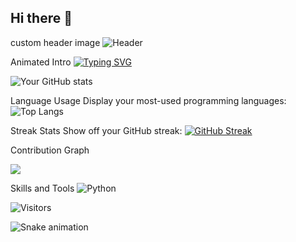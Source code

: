 ## Hi there 👋

<!--
**spindouken/spindouken** is a ✨ _special_ ✨ repository because its `README.md` (this file) appears on your GitHub profile.

Here are some ideas to get you started:

- 🔭 I’m currently working on ...
- 🌱 I’m currently learning ...
- 👯 I’m looking to collaborate on ...
- 🤔 I’m looking for help with ...
- 💬 Ask me about ...
- 📫 How to reach me: ...
- 😄 Pronouns: ...
- ⚡ Fun fact: ...
-->
custom header image
![Header](https://your-image-url.com/header.png)

Animated Intro
[![Typing SVG](https://readme-typing-svg.herokuapp.com?font=Fira+Code&pause=1000&width=435&lines=Full+Stack+Developer;Open+Source+Enthusiast;Always+learning+new+things)](https://git.io/typing-svg)


![Your GitHub stats](https://github-readme-stats.vercel.app/api?username=spindouken&show_icons=true&theme=radical)

Language Usage
Display your most-used programming languages:
![Top Langs](https://github-readme-stats.vercel.app/api/top-langs/?username=spindouken&layout=compact)


Streak Stats
Show off your GitHub streak:
[![GitHub Streak](https://github-readme-streak-stats.herokuapp.com/?user=spindouken&theme=dark)](https://git.io/streak-stats)


Contribution Graph

![](https://activity-graph.herokuapp.com/graph?username=spindouken&theme=github)

Skills and Tools
![Python](https://img.shields.io/badge/-Python-3776AB?style=flat-square&logo=python&logoColor=white)

![Visitors](https://visitor-badge.glitch.me/badge?page_id=spindouken.spindouken)

![Snake animation](https://github.com/spindouken/spindouken/blob/output/github-contribution-grid-snake.svg)
